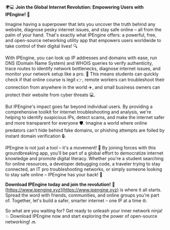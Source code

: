 🌍💻 **Join the Global Internet Revolution: Empowering Users with IPEngine!** 🚀

Imagine having a superpower that lets you uncover the truth behind any website, diagnose pesky internet issues, and stay safe online – all from the palm of your hand. That's exactly what IPEngine offers: a powerful, free, and open-source networking utility app that empowers users worldwide to take control of their digital lives! 🔍

With IPEngine, you can look up IP addresses and domains with ease, run DNS (Domain Name System) and WHOIS queries to verify authenticity, trace routes to identify network bottlenecks, diagnose internet issues, and monitor your network setup like a pro. 📡 This means students can quickly check if that online course is legit 👉, remote workers can troubleshoot their connection from anywhere in the world ✈️, and small business owners can protect their website from cyber threats 💻.

But IPEngine's impact goes far beyond individual users. By providing a comprehensive toolkit for internet troubleshooting and analysis, we're helping to identify suspicious IPs, detect scams, and make the internet safer and more transparent for everyone 🛡️. Imagine a world where online predators can't hide behind fake domains, or phishing attempts are foiled by instant domain verification 🔒.

IPEngine is not just a tool – it's a movement! 💪 By joining forces with this groundbreaking app, you'll be part of a global effort to democratize internet knowledge and promote digital literacy. Whether you're a student searching for online resources, a developer debugging code, a traveler trying to stay connected, an IT pro troubleshooting networks, or simply someone looking to stay safe online – IPEngine has your back! 🤝

**Download IPEngine today and join the revolution!** 🔴 [https://www.ipengine.xyz](https://www.ipengine.xyz) is where it all starts. Spread the word with friends, communities, and online groups you're part of. Together, let's build a safer, smarter internet – one IP at a time 🌐.

So what are you waiting for? Get ready to unleash your inner network ninja! 💥 Download IPEngine now and start exploring the power of open-source networking! 🔜